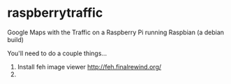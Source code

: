 # raspberrytraffic
Google Maps with the Traffic on a Raspberry Pi running Raspbian (a debian build)

You'll need to do a couple things...
1. Install feh image viewer http://feh.finalrewind.org/
2. 

